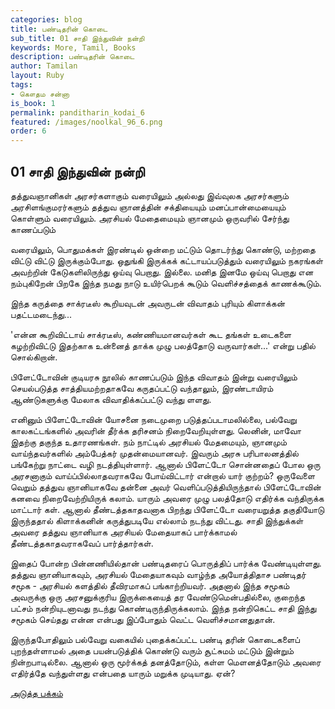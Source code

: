```yaml
---
categories: blog
title: பண்டிதரின் கொடை
sub_title: 01 சாதி இந்துவின் நன்றி
keywords: More, Tamil, Books
description: பண்டிதரின் கொடை
author: Tamilan
layout: Ruby
tags:
- கௌதம சன்னா
is_book: 1
permalink: panditharin_kodai_6
featured: /images/noolkal_96_6.png
order: 6
---
```



## 01 சாதி இந்துவின் நன்றி

தத்துவஞானிகள் அரசர்களாகும் வரையிலும் அல்லது இவ்வுலக அரசர்களும் அரசிளங்குமரர்களும் தத்துவ ஞானத்தின் சக்தியையும் மனப்பான்மையையும் கொள்ளும் வரையிலும். அரசியல் மேதைமையும் ஞானமும் ஒருவரில் சேர்ந்து காணப்படும்

வரையிலும், பொதுமக்கள் இரண்டில் ஒன்றை மட்டும் தொடர்ந்து கொண்டு, மற்றதை விட்டு விட்டு இருக்கும்போது. ஒதுங்கி இருக்கக் கட்டாயப்படுத்தும் வரையிலும் நகரங்கள் அவற்றின் கேடுகளிலிருந்து ஒய்வு பெறாது. இல்லை. மனித இனமே ஒய்வு பெறாது என நம்புகிறேன் பிறகே இந்த நமது நாடு உயிர்பெறக் கூடும் வெளிச்சத்தைக் காணக்கூடும்.

இந்த கருத்தை சாக்ரடீஸ் கூறியவுடன் அவருடன் விவாதம் புரியும் கிளாக்கன் பதட்டமடைந்து...

'என்ன கூறிவிட்டாய் சாக்ரடீஸ், கண்ணியமானவர்கள் கூட தங்கள் உடைகளை கழற்றிவிட்டு இதற்காக உன்னைத் தாக்க முழு பலத்தோடு வருவார்கள்...' என்று பதில் சொல்கிறான்.

பிளேட்டோவின் குடியரசு நூலில் காணப்படும் இந்த விவாதம் இன்று வரையிலும் செயல்படுத்த சாத்தியமற்றதாகவே கருதப்பட்டு வந்தாலும், இரண்டாயிரம் ஆண்டுகளுக்கு மேலாக விவாதிக்கப்பட்டு வந்து ளளது.

எனினும் பிளேட்டோவின் யோசனை நடைமுறை படுத்தப்படாமலில்லை, பல்வேறு காலகட்டங்களில் அவரின் தீர்க்க தரிசனம் நிறைவேறியுள்ளது. லெனின், மாவோ இதற்கு தகுந்த உதாரணங்கள். நம் நாட்டில் அரசியல் மேதமையும், ஞானமும் வாய்ந்தவர்களில் அம்பேத்கர் முதன்மையானவர். இவரும் அரசு பரிபாலனத்தில் பங்கேற்று நாட்டை வழி நடத்தியுள்ளார். ஆனால் பிளேட்டோ சொன்னதைப் போல ஒரு அரசனாகும் வாய்ப்பில்லாதவராகவே போய்விட்டார் என்றால் யார் ﻿குற்றம்? ஒருவேளை வெறும் தத்துவ ஞானியாகவே தன்னை அவர் வெளிப்படுத்தியிருந்தால் பிளேட்டோவின் கனவை நிறைவேற்றியிருக் கலாம். யாரும் அவரை முழு பலத்தோடு எதிர்க்க வந்திருக்க மாட்டார் கள். ஆனால் தீண்டத்தகாதவனாக பிறந்து பிளேட்டோ வரையறுத்த தகுதியோடு இருந்ததால் கிளாக்கனின் கருத்துபடியே எல்லாம் நடந்து விட்டது. சாதி இந்துக்கள் அவரை தத்துவ ஞானியாக அரசியல் மேதையாகப் பார்க்காமல் தீண்டத்தகாதவராகவேப் பார்த்தார்கள்.

⁠இதைப் போன்ற பின்னணியில்தான் பண்டிதரைப் பொருத்திப் பார்க்க வேண்டியுள்ளது. தத்துவ ஞானியாகவும், அரசியல் மேதையாகவும் வாழ்ந்த அயோத்திதாச பண்டிதர் சமூக - அரசியல் களத்தில் தீவிரமாகப் பங்காற்றியவர். அதனால் இந்த சமூகம் அவருக்கு ஒரு அரசனுக்குரிய இருக்கையைத் தர வேண்டுமென்பதில்லை, குறைந்த பட்சம் நன்றியுடனாவது நடந்து கொண்டிருந்திருக்கலாம். இந்த நன்றிகெட்ட சாதி இந்து சமூகம் செய்தது என்ன என்பது இப்போதும் வெட்ட வெளிச்சமானதுதான்.

⁠இருந்தபோதிலும் பல்வேறு வகையில் புதைக்கப்பட்ட பண்டி தரின் கொடைகளைப் புறந்தள்ளாமல் அதை பயன்படுத்திக் கொண்டு வரும் சூட்சுமம் மட்டும் இன்றும் நின்றபாடில்லை. ஆனால் ஒரு மூர்க்கத் தனத்தோடும், கள்ள மெளனத்தோடும் அவரை எதிர்த்தே வந்துள்ளது என்பதை யாரும் மறுக்க முடியாது. ஏன்?

[அடுத்த பக்கம்](panditharin_kodai_7)